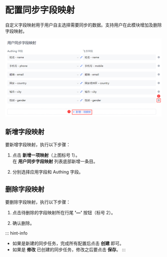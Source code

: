 # 配置同步字段映射

<LastUpdated/>

自定义字段映射用于用户自主选择需要同步的数据。支持用户在此模块增加及删除字段映射。

![](../images/field-mapping.png)

## 新增字段映射

要新增字段映射，执行以下步骤：

1. 点击 **新增一项映射**（上图标号 1）。</br>在 **用户同步字段映射** 列表底部新增一条目。

2. 分别选择应用字段和 Authing 字段。

## 删除字段映射

要删除字段映射，执行以下步骤：

1. 点击待删除的字段映射所在行尾 **'—'** 按钮（标号 2）。

2. 确认删除。

::: hint-info
* 如果是新建的同步任务，完成所有配置后点击 **创建** 即可。
* 如果是 **修改** 已创建的同步任务，修改之后要点击 **保存**。
::: 
